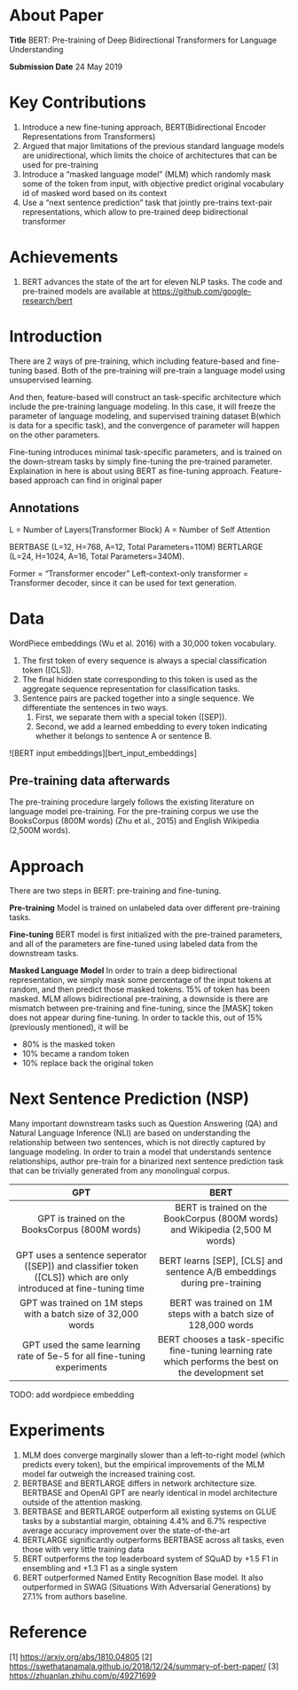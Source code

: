 # About Paper
**Title**
BERT: Pre-training of Deep Bidirectional Transformers for Language Understanding

**Submission Date**
24 May 2019

# Key Contributions
1. Introduce a new fine-tuning approach, BERT(Bidirectional Encoder Representations from Transformers)
2. Argued that major limitations of the previous standard language models are unidirectional, which limits the choice of architectures that can be used for pre-training
3. Introduce a “masked language model” (MLM) which randomly mask some of the token from input, with objective predict original vocabulary id of masked word based on its context
4. Use a “next sentence prediction” task that jointly pre-trains text-pair representations, which allow to pre-trained deep bidirectional transformer

# Achievements
1. BERT advances the state of the art for eleven NLP tasks. The code and pre-trained models are available at https://github.com/google-research/bert

# Introduction
There are 2 ways of pre-training, which including feature-based and fine-tuning based. Both of the pre-training will pre-train a language model using unsupervised learning. 

And then, feature-based will construct an task-specific architecture which include the pre-training language modeling. In this case, it will freeze the parameter of language modeling, and supervised training dataset B(which is data for a specific task), and the convergence of parameter will happen on the other parameters.

Fine-tuning introduces minimal task-specific parameters, and is trained on the down-stream tasks by simply fine-tuning the pre-trained parameter. Explaination in here is about using BERT as fine-tuning approach. Feature-based approach can find in original paper

## Annotations
L = Number of Layers(Transformer Block)
A = Number of Self Attention

BERTBASE (L=12, H=768, A=12, Total Parameters=110M) 
BERTLARGE (L=24, H=1024, A=16, Total Parameters=340M).

Former = “Transformer encoder”
Left-context-only transformer = Transformer decoder, since it can be used for text generation.

# Data
WordPiece embeddings (Wu et al. 2016) with a 30,000 token vocabulary. 
1. The first token of every sequence is always a special classification token ([CLS]). 
2. The final hidden state corresponding to this token is used as the aggregate sequence representation for classification tasks.
3. Sentence pairs are packed together into a single sequence. We differentiate the sentences in two ways. 
   1. First, we separate them with a special token ([SEP]). 
   2. Second, we add a learned embedding to every token indicating whether it belongs to sentence A or sentence B.

![BERT input embeddings][bert_input_embeddings]

## Pre-training data afterwards
The pre-training procedure largely follows the existing literature on language model pre-training. For the pre-training corpus we use the BooksCorpus (800M words) (Zhu et al., 2015) and English Wikipedia (2,500M words).

# Approach
There are two steps in BERT: pre-training and fine-tuning. 

**Pre-training**
Model is trained on unlabeled data over different pre-training tasks. 

**Fine-tuning**
BERT model is first initialized with the pre-trained parameters, and all of the parameters are fine-tuned using labeled data from the downstream tasks. 

**Masked Language Model**
In order to train a deep bidirectional representation, we simply mask some percentage of the input tokens at random, and then predict those masked tokens. 15% of token has been masked. MLM allows bidirectional pre-training, a downside is there are mismatch between pre-training and fine-tuning, since the [MASK] token does not appear during fine-tuning. In order to tackle this, out of 15%(previously mentioned), it will be 
- 80% is the masked token 
- 10% became a random token
- 10% replace back the original token

# Next Sentence Prediction (NSP)
Many important downstream tasks such as Question Answering (QA) and Natural Language Inference (NLI) are based on understanding the relationship between two sentences, which is not directly captured by language modeling. In order to train a model that understands sentence relationships, author pre-train for a binarized next sentence prediction task that can be trivially generated from any monolingual corpus.

|                                                        GPT                                                       |                                                  BERT                                                 |
|:----------------------------------------------------------------------------------------------------------------:|:-----------------------------------------------------------------------------------------------------:|
| GPT is trained on the BooksCorpus (800M words)                                                                   | BERT is trained on the BookCorpus (800M words) and Wikipedia (2,500 M words)                          |
| GPT uses a sentence seperator ([SEP]) and classifier token ([CLS]) which are only introduced at fine-tuning time | BERT learns [SEP], [CLS] and sentence A/B embeddings during pre-training                              |
| GPT was trained on 1M steps with a batch size of 32,000 words                                                    | BERT was trained on 1M steps with a batch size of 128,000 words                                       |
| GPT used the same learning rate of 5e-5 for all fine-tuning experiments                                          | BERT chooses a task-specific fine-tuning learning rate which performs the best on the development set |

TODO: add wordpiece embedding


# Experiments
1. MLM does converge marginally slower than a left-to-right model (which predicts every token), but the empirical improvements of the MLM model far outweigh the increased training cost.
2. BERTBASE and BERTLARGE differs in network architecture size. BERTBASE and OpenAI GPT are nearly identical in model architecture outside of the attention masking.
3. BERTBASE and BERTLARGE outperform all existing systems on GLUE tasks by a substantial margin, obtaining 4.4% and 6.7% respective average accuracy improvement over the state-of-the-art
4. BERTLARGE significantly outperforms BERTBASE across all tasks, even those with very little training data
5. BERT outperforms the top leaderboard system of SQuAD by +1.5 F1 in ensembling and +1.3 F1 as a single system
6. BERT outperformed Named Entity Recognition Base model. It also outperformed in SWAG (Situations With Adversarial Generations) by 27.1% from authors baseline.

# Reference
[1] https://arxiv.org/abs/1810.04805
[2] https://swethatanamala.github.io/2018/12/24/summary-of-bert-paper/
[3] https://zhuanlan.zhihu.com/p/49271699

[example_1_table]: http://www.hitoo.co/assets/images/post/summary_bert_pretraining_of_deep_bidirectional_transformers_for_language_understanding/bert-input-embedding.png "BERT Input Embddings"
